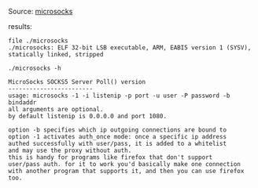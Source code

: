 Source: [microsocks](https://github.com/rofl0r/microsocks)

results:

	file ./microsocks
	./microsocks: ELF 32-bit LSB executable, ARM, EABI5 version 1 (SYSV), statically linked, stripped


```
./microsocks -h

MicroSocks SOCKS5 Server Poll() version
------------------------
usage: microsocks -1 -i listenip -p port -u user -P password -b bindaddr
all arguments are optional.
by default listenip is 0.0.0.0 and port 1080.

option -b specifies which ip outgoing connections are bound to
option -1 activates auth_once mode: once a specific ip address
authed successfully with user/pass, it is added to a whitelist
and may use the proxy without auth.
this is handy for programs like firefox that don't support
user/pass auth. for it to work you'd basically make one connection
with another program that supports it, and then you can use firefox too.
```